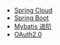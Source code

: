 * [Spring Cloud](spring-cloud/README.md)
* [Spring Boot](spring-boot/README.md)
* [Mybatis 进阶](Mybatis/README.md)
* [OAuth2.0](OAuth2.0/README.md)